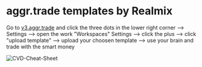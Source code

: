 # aggr.trade templates by Realmix
Go to [v3.aggr.trade](https://v3.aggr.trade/g0cz) and click the three dots in the lower right corner --> Settings --> open the work "Workspaces" Settings --> click the plus --> click "upload template" --> upload your choosen template --> use your brain and trade with the smart money

![CVD-Cheat-Sheet](https://user-images.githubusercontent.com/57685525/174491896-a4635f3f-bad5-4b7e-a0f8-ab7929427703.png)
